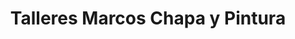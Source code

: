 ---
title: "Talleres Marcos Chapa y Pintura"
url: /medina-del-campo/talleres-marcos-chapa-y-pintura/
shop: Autowerkstatt
---